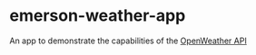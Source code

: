 # emerson-weather-app

An app to demonstrate the capabilities of the [OpenWeather API](https://openweathermap.org/api)